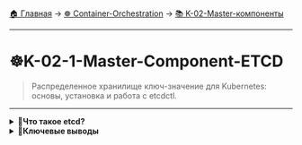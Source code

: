 [🏠 Главная](../../README.md) → [☸️ Container-Orchestration](../../README.md#-container-orchestration) → [📚 K-02-Master-компоненты](../../README.md#-k-02-master-компоненты)

---

# ☸️K-02-1-Master-Component-ETCD
>Распределенное хранилище ключ-значение для Kubernetes: основы, установка и работа с etcdctl.

---

<details>
<summary><b>🎯Что такое etcd?</b></summary>

---

### Основные понятия

**etcd** - это надежное распределенное хранилище типа "ключ-значение", которое характеризуется:
- ✅ **Простота** - минималистичный API
- ✅ **Безопасность** - встроенная поддержка TLS
- ✅ **Скорость** - оптимизировано для быстрых операций
- ✅ **Распределенность** - отказоустойчивая архитектура

---

</details>

<details>
<summary><b>🎯Ключевые выводы</b></summary>

---

### Роль etcd в Kubernetes

+++text
✅ Центральное хранилище состояния кластера
✅ Хранение конфигураций и метаданных
✅ Обеспечение консистентности данных
✅ Поддержка распределенной архитектуры
---text

### Что изучаем дальше

+++text
📚 Следующая тема: Kube API Server
🎯 Практика: Понимание Master компонентов
🔧 Инструменты: Углубление в архитектуру
---text

---

</details>
